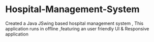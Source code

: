 # Hospital-Management-System
Created a Java JSwing based hospital management system , This application runs in offline ,featuring an user friendly UI &amp; Responsive application
